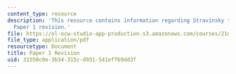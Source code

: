 ```yaml
---
content_type: resource
description: 'This resource contains information regarding Stravinsky to the present:
  Paper 1 revision.'
file: https://ol-ocw-studio-app-production.s3.amazonaws.com/courses/21m-260-stravinsky-to-the-present-spring-2016/31550c0e3b34315cd931541effb9dd3f_MIT21M_260S16_AssnPaper1re.pdf
file_type: application/pdf
resourcetype: Document
title: Paper 1 Revision
uid: 31550c0e-3b34-315c-d931-541effb9dd3f
---
```

